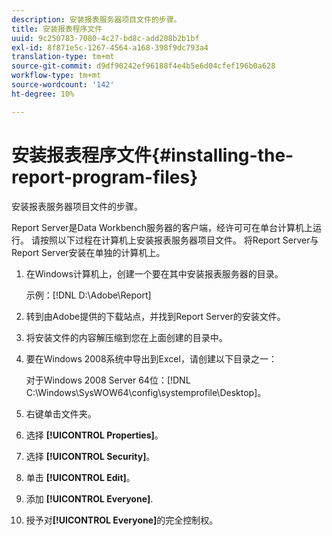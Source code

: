 ```yaml
---
description: 安装报表服务器项目文件的步骤。
title: 安装报表程序文件
uuid: 9c250783-7080-4c27-bd8c-add208b2b1bf
exl-id: 8f871e5c-1267-4564-a168-398f9dc793a4
translation-type: tm+mt
source-git-commit: d9df90242ef96188f4e4b5e6d04cfef196b0a628
workflow-type: tm+mt
source-wordcount: '142'
ht-degree: 10%

---
```


# 安装报表程序文件{#installing-the-report-program-files}

安装报表服务器项目文件的步骤。

Report Server是Data Workbench服务器的客户端，经许可可在单台计算机上运行。 请按照以下过程在计算机上安装报表服务器项目文件。 将Report Server与Report Server安装在单独的计算机上。

1. 在Windows计算机上，创建一个要在其中安装报表服务器的目录。

   示例：[!DNL D:\Adobe\Report]

1. 转到由Adobe提供的下载站点，并找到Report Server的安装文件。
1. 将安装文件的内容解压缩到您在上面创建的目录中。
1. 要在Windows 2008系统中导出到Excel，请创建以下目录之一：

   对于Windows 2008 Server 64位：[!DNL C:\Windows\SysWOW64\config\systemprofile\Desktop]。

1. 右键单击文件夹。
1. 选择 **[!UICONTROL Properties]**。
1. 选择 **[!UICONTROL Security]**。
1. 单击 **[!UICONTROL Edit]**。
1. 添加 **[!UICONTROL Everyone]**.
1. 授予对&#x200B;**[!UICONTROL Everyone]**&#x200B;的完全控制权。
